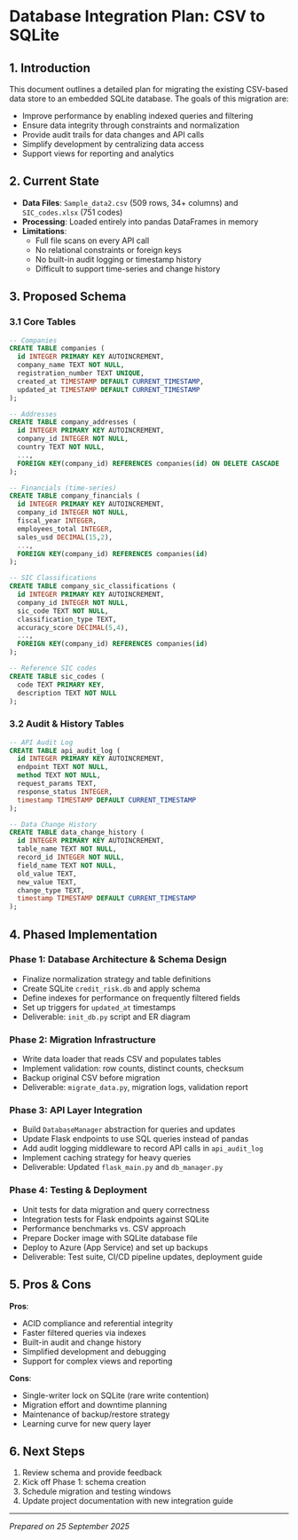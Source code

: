 # Database Integration Plan: CSV to SQLite

## 1. Introduction
This document outlines a detailed plan for migrating the existing CSV-based data store to an embedded SQLite database. The goals of this migration are:

- Improve performance by enabling indexed queries and filtering
- Ensure data integrity through constraints and normalization
- Provide audit trails for data changes and API calls
- Simplify development by centralizing data access
- Support views for reporting and analytics

## 2. Current State
- **Data Files**: `Sample_data2.csv` (509 rows, 34+ columns) and `SIC_codes.xlsx` (751 codes)
- **Processing**: Loaded entirely into pandas DataFrames in memory
- **Limitations**:
  - Full file scans on every API call
  - No relational constraints or foreign keys
  - No built-in audit logging or timestamp history
  - Difficult to support time-series and change history

## 3. Proposed Schema

### 3.1 Core Tables
```sql
-- Companies
CREATE TABLE companies (
  id INTEGER PRIMARY KEY AUTOINCREMENT,
  company_name TEXT NOT NULL,
  registration_number TEXT UNIQUE,
  created_at TIMESTAMP DEFAULT CURRENT_TIMESTAMP,
  updated_at TIMESTAMP DEFAULT CURRENT_TIMESTAMP
);

-- Addresses
CREATE TABLE company_addresses (
  id INTEGER PRIMARY KEY AUTOINCREMENT,
  company_id INTEGER NOT NULL,
  country TEXT NOT NULL,
  ...,
  FOREIGN KEY(company_id) REFERENCES companies(id) ON DELETE CASCADE
);

-- Financials (time-series)
CREATE TABLE company_financials (
  id INTEGER PRIMARY KEY AUTOINCREMENT,
  company_id INTEGER NOT NULL,
  fiscal_year INTEGER,
  employees_total INTEGER,
  sales_usd DECIMAL(15,2),
  ...,
  FOREIGN KEY(company_id) REFERENCES companies(id)
);

-- SIC Classifications
CREATE TABLE company_sic_classifications (
  id INTEGER PRIMARY KEY AUTOINCREMENT,
  company_id INTEGER NOT NULL,
  sic_code TEXT NOT NULL,
  classification_type TEXT,
  accuracy_score DECIMAL(5,4),
  ...,
  FOREIGN KEY(company_id) REFERENCES companies(id)
);

-- Reference SIC codes
CREATE TABLE sic_codes (
  code TEXT PRIMARY KEY,
  description TEXT NOT NULL
);
```  

### 3.2 Audit & History Tables
```sql
-- API Audit Log
CREATE TABLE api_audit_log (
  id INTEGER PRIMARY KEY AUTOINCREMENT,
  endpoint TEXT NOT NULL,
  method TEXT NOT NULL,
  request_params TEXT,
  response_status INTEGER,
  timestamp TIMESTAMP DEFAULT CURRENT_TIMESTAMP
);

-- Data Change History
CREATE TABLE data_change_history (
  id INTEGER PRIMARY KEY AUTOINCREMENT,
  table_name TEXT NOT NULL,
  record_id INTEGER NOT NULL,
  field_name TEXT NOT NULL,
  old_value TEXT,
  new_value TEXT,
  change_type TEXT,
  timestamp TIMESTAMP DEFAULT CURRENT_TIMESTAMP
);
```  

## 4. Phased Implementation

### Phase 1: Database Architecture & Schema Design
- Finalize normalization strategy and table definitions
- Create SQLite `credit_risk.db` and apply schema
- Define indexes for performance on frequently filtered fields
- Set up triggers for `updated_at` timestamps
- Deliverable: `init_db.py` script and ER diagram

### Phase 2: Migration Infrastructure
- Write data loader that reads CSV and populates tables
- Implement validation: row counts, distinct counts, checksum
- Backup original CSV before migration
- Deliverable: `migrate_data.py`, migration logs, validation report

### Phase 3: API Layer Integration
- Build `DatabaseManager` abstraction for queries and updates
- Update Flask endpoints to use SQL queries instead of pandas
- Add audit logging middleware to record API calls in `api_audit_log`
- Implement caching strategy for heavy queries
- Deliverable: Updated `flask_main.py` and `db_manager.py`

### Phase 4: Testing & Deployment
- Unit tests for data migration and query correctness
- Integration tests for Flask endpoints against SQLite
- Performance benchmarks vs. CSV approach
- Prepare Docker image with SQLite database file
- Deploy to Azure (App Service) and set up backups
- Deliverable: Test suite, CI/CD pipeline updates, deployment guide

## 5. Pros & Cons

**Pros**:
- ACID compliance and referential integrity
- Faster filtered queries via indexes
- Built-in audit and change history
- Simplified development and debugging
- Support for complex views and reporting

**Cons**:
- Single-writer lock on SQLite (rare write contention)
- Migration effort and downtime planning
- Maintenance of backup/restore strategy
- Learning curve for new query layer

## 6. Next Steps
1. Review schema and provide feedback
2. Kick off Phase 1: schema creation
3. Schedule migration and testing windows
4. Update project documentation with new integration guide

---
*Prepared on 25 September 2025*